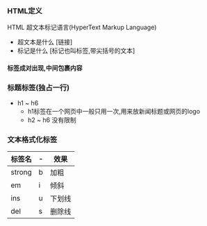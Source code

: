 ### HTML定义
HTML 超文本标记语言(HyperText Markup Language)
* 超文本是什么    [链接]
* 标记是什么      [标记也叫标签,带尖括号的文本]

#### 标签成对出现,中间包裹内容

### 标题标签(独占一行)
* h1 ~ h6
    * h1标签在一个网页中一般只用一次,用来放新闻标题或网页的logo
    * h2 ~ h6 没有限制

### 文本格式化标签
|标签名| -    | 效果  |
|---|------|-----|
|strong| b    | 加粗  |
|em| i    | 倾斜  |
|ins| u    | 下划线 |
|del| s| 删除线 |







